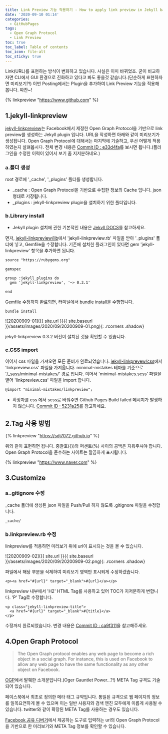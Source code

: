 ```yaml
---
title: Link Preview 기능 적용하기 - How to apply link preview in Jekyll based on Open Graph Protocol
date: '2020-09-10 01:14'
categories:
  - GitHubPages
tags:
  - Open Graph Protocol
  - Link Preview
toc: true
toc_label: Table of contents
toc_icon: file-alt
toc_sticky: true
---
```


Link(URL)를 표현하는 방식이 변화하고 있습니다. 사실은 이미 바뀌었죠. 굳이 비교하자면 CLI에서 GUI 환경으로 진화하고 있다고 봐도 좋을것 같습니다.(단순하게 표현하자면 미리보기?!) 이번 Posting에서는 Plugin을 추가하여 Link Preview 기능을 적용해 봅니다. 짜잔~!

{% linkpreview "https://www.github.com" %}


## 1.jekyll-linkpreview
[jekyll-linkpreview](https://github.com/ysk24ok/jekyll-linkpreview)는 Facebook에서 제정한 Open Graph Protocol을 기반으로 link preview를 생성하는 Jekyll plugin 입니다. URL을 작성하면 아래와 같이 미리보기가 생성됩니다. Open Graph Protocol에 대해서는 마지막에 기술하고, 우선 어떻게 적용 하였는지 살펴봅시다. 전체 변경 내용은 [Commit ID : e33d4fa](https://github.com/sdj7072/sdj7072.github.io/commit/e33d4fac7d41446b4cc7d36965a303e9fbae14e9)를 보시면 됩니다.(플러그인을 수정한 이력이 있어서 보기 좀 지저분하네요.)

### a.폴더 생성
root 경로에 '_cache', '_plugins' 폴더를 생성합니다.
- _cache : Open Graph Protocol을 기반으로 수집한 정보의 Cache 입니다. json 형태로 저장됩니다.
- _plugins : jekyll-linkpreview plugin을 설치하기 위한 폴더입니다.

### b.Library install
* Jekyll plugin 설치에 관한 기본적인 내용은 [Jekyll DOCS](https://jekyllrb-ko.github.io/docs/plugins/installation/)를 참고하세요.

먼저, [jekyll-linkpreview/lib](https://github.com/ysk24ok/jekyll-linkpreview/tree/master/lib)에서 'jekyll-linkpreview.rb' 파일을 받아 '_plugins' 폴더에 넣고, Gemfile을 수정합니다. 기존에 설치한 플러그인이 있다면 gem 'jekyll-linkpreview' 항목을 추가하면 됩니다.

```xml
source "https://rubygems.org"

gemspec

group :jekyll_plugins do
  gem 'jekyll-linkpreview', '~> 0.3.1'

end
```

Gemfile 수정까지 완료되면, 터미널에서 bundle install을 수행합니다.
```sh
bundle install
```

![20200909-01]({{ site.url }}{{ site.baseurl }}/assets/images/2020/09/20200909-01.png){: .rcorners .shadow}

jekyll-linkpreview 0.3.2 버전이 설치된 것을 확인할 수 있습니다.

### c.CSS import
이어서 css 파일을 가져오면 모든 준비가 완료되었습니다.
[jekyll-linkprevew/css](https://github.com/ysk24ok/jekyll-linkpreview/tree/master/assets/css)에서 'linkpreview.css' 파일을 가져옵니다. minimal-mistakes 테마를 기준으로 '/_sass/minimal-mistakes/' 경로 입니다. 이어서 'minimal-mistakes.scss' 파일을 열어 'linkpreview.css' 파일을 import 합니다.

```xml
@import "minimal-mistakes/linkpreview";
```
* 확장자를 css 에서 scss로 바꿔주면 Github Pages Build failed 메시지가 발생하지 않습니다. [Commit ID : 5231a25](https://github.com/sdj7072/sdj7072.github.io/commit/5231a257a181a20f3649fbd5d2d848ab2dc7d781)를 참고하세요.


## 2.Tag 사용 방법

`{`% linkpreview "https://sdj7072.github.io" %`}`

위와 같이 표현하면 됩니다. 중괄호({})와 퍼센트(%) 사이의 공백은 지워주셔야 합니다. Open Graph Protocol을 준수하는 사이트는 깔끔하게 표시됩니다.

{% linkpreview "https://www.naver.com" %}


## 3.Customize
### a..gitignore 수정
_cache 폴더에 생성된 json 파일을 Push/Pull 하지 않도록 .gitignore 파일을 수정합니다.
```
_cache/
```

### b.linkpreview.rb 수정
linkpreview를 적용하면 미리보기 위에 url이 표시되는 것을 볼 수 있습니다.

![20200909-02]({{ site.url }}{{ site.baseurl }}/assets/images/2020/09/20200909-02.png){: .rcorners .shadow}

파일에서 해당 부분을 삭제하여 미리보기 영역만 표시되게 수정하겠습니다.
```
<p><a href="#{url}" target="_blank">#{url}</a></p>
```

linkpreview 내부에서 'H2' HTML Tag를 사용하고 있어 TOC가 지저분하게 변합니다. 'P' Tag로 수정합니다.
```
<p class="jekyll-linkpreview-title">
  <a href="#{url}" target="_blank">#{title}</a>
</p>
```

수정까지 완료되었습니다. 변경 내용은 [Commit ID : ca9f311](https://github.com/sdj7072/sdj7072.github.io/commit/ca9f3110506887848124abbe7c593856a25889bb)을 참고해주세요.


## 4.Open Graph Protocol
>The Open Graph protocol enables any web page to become a rich object in a social graph. For instance, this is used on Facebook to allow any web page to have the same functionality as any other object on Facebook.

[OGP](https://ogp.me)에서 발췌한 소개문입니다.(Oger Gauntlet Power...?!) META Tag 규격도 기술되어 있습니다.

페이스북에서 최초로 정의한 메타 태그 규약입니다. 통일된 규격으로 웹 페이지의 정보를 일목요연하게 볼 수 있으며 이는 일반 사용자와 검색 엔진 모두에게 이롭게 사용될 수 있습니다. twitter와 같이 확장된 META Tag를 사용하는 경우도 있습니다.

[Facebook 공유 디버거](https://developers.facebook.com/tools/debug/)에서 제공하는 도구로 입력하는 url의 Open Graph Protocol을 기반으로 한 미리보기와 META Tag 정보를 확인할 수 있습니다.

